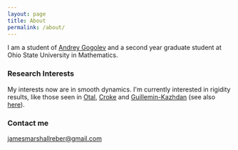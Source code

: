 ```yaml
---
layout: page
title: About
permalink: /about/
---
```


I am a student of [Andrey Gogolev](https://people.math.osu.edu/gogolyev.1/) and a second year graduate student at Ohio State University in Mathematics.

### Research Interests

My interests now are in smooth dynamics. I'm currently interested in rigidity results, like those seen in [Otal](https://www.jstor.org/stable/1971511), [Croke](https://citeseerx.ist.psu.edu/viewdoc/download?doi=10.1.1.598.7548&rep=rep1&type=pdf) and [Guillemin-Kazhdan](https://core.ac.uk/download/pdf/82780825.pdf) (see also [here](https://marshareb.github.io/GK/)).

### Contact me

[jamesmarshallreber@gmail.com](mailto:jamesmarshallreber@gmail.com)
